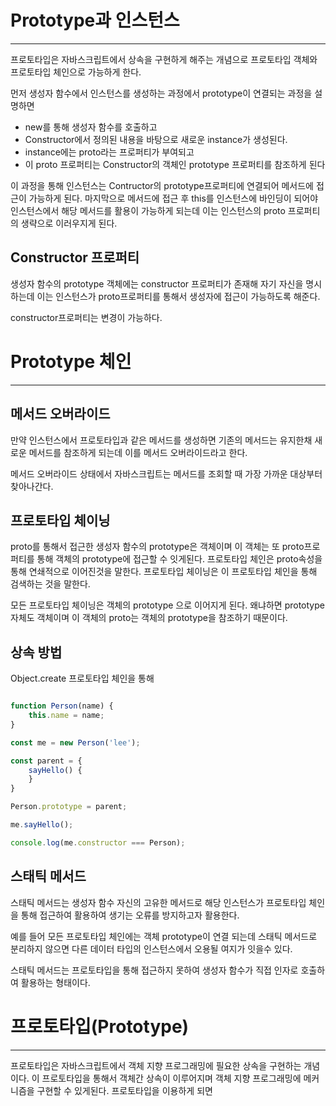 # Prototype과 인스턴스
---
프로토타입은 자바스크립트에서 상속을 구현하게 해주는 개념으로 프로토타입 객체와 프로토타입 체인으로 가능하게 한다.

먼저 생성자 함수에서 인스턴스를 생성하는 과정에서 prototype이 연결되는 과정을 설명하면
- new를 통해 생성자 함수를 호출하고
- Constructor에서 정의된 내용을 바탕으로 새로운 instance가 생성된다.
- instance에는 proto라는 프로퍼티가 부여되고
- 이 proto 프로퍼티는 Constructor의 객체인 prototype 프로퍼티를 참조하게 된다

이 과정을 통해 인스턴스는 Contructor의 prototype프로퍼티에 연결되어 메서드에 접근이 가능하게 된다.
마지막으로 메서드에 접근 후 this를 인스턴스에 바인딩이 되어야 인스턴스에서 해당 메서드를 활용이 가능하게 되는데 이는 인스턴스의 proto 프로퍼티의 생략으로 이러우지게 된다.

## Constructor 프로퍼티
생성자 함수의 prototype 객체에는 constructor 프로퍼티가 존재해 자기 자신을 명시하는데 이는 인스턴스가 proto프로퍼티를 통해서 생성자에 접근이 가능하도록 해준다.

constructor프로퍼티는 변경이 가능하다.

# Prototype 체인
---
## 메서드 오버라이드
만약 인스턴스에서 프로토타입과 같은 메서드를 생성하면 기존의 메서드는 유지한채 새로운 메서드를 참조하게 되는데 이를 메서드 오버라이드라고 한다.

메서드 오버라이드 상태에서 자바스크립트는 메서드를 조회할 때 가장 가까운 대상부터 찾아나간다.

## 프로토타입 체이닝
proto를 통해서 접근한 생성자 함수의 prototype은 객체이며 이 객체는 또 proto프로퍼티를 통해 객체의 prototype에 접근할 수 잇게된다.
프로토타입 체인은 proto속성을 통해 연쇄적으로 이어진것을 말한다.
프로토타입 체이닝은 이 프로토타입 체인을 통해 검색하는 것을 말한다.

모든 프로토타입 체이닝은 객체의 prototype 으로 이어지게 된다. 왜냐하면 prototype자체도 객체이며 이 객체의 proto는 객체의 prototype을 참조하기 때문이다.

## 상속 방법
Object.create
프로토타입 체인을 통해 


```js

function Person(name) {
	this.name = name;
}

const me = new Person('lee');

const parent = {
	sayHello() {
	}
}

Person.prototype = parent;

me.sayHello();

console.log(me.constructor === Person);


```
## 스태틱 메서드
스태틱 메서드는 생성자 함수 자신의 고유한 메서드로 
해당 인스턴스가 프로토타입 체인을 통해 접근하여 활용하여 생기는 오류를 방지하고자 활용한다.

예를 들어 모든 프로토타입 체인에는 객체 prototype이 연결 되는데 스태틱 메서드로 분리하지 않으면 다른 데이터 타입의 인스턴스에서 오용될 여지가 잇을수 있다.

스태틱 메서드는 프로토타입을 통해 접근하지 못하여 생성자 함수가 직접 인자로 호출하여 활용하는 형태이다.

# 프로토타입(Prototype)
---
프로토타입은 자바스크립트에서 객체 지향 프로그래밍에 필요한 상속을 구현하는 개념이다.
이 프로토타입을 통해서 객체간 상속이 이루어지며 객체 지향 프로그래밍에 메커니즘을 구현할 수 있게된다.
프로토타입을 이용하게 되면 